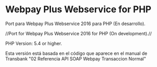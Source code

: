 # Webpay Plus Webservice for PHP

Port para Webpay Plus Webservice 2016 para PHP (En desarrollo).

//Port for Webpay Plus Webservice 2016 for PHP (On development).//

PHP Version: 5.4 or higher.

Esta versión está basada en el código que aparece en el manual de Transbank "02 Referencia API SOAP Webpay Transaccion Normal"

